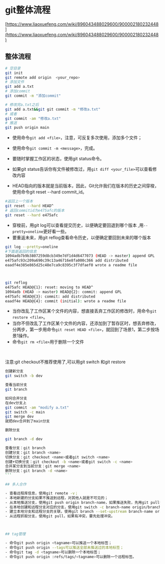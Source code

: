 # git整体流程

[https://www.liaoxuefeng.com/wiki/896043488029600/900002180232448](https://www.liaoxuefeng.com/wiki/896043488029600/900002180232448)

## 整体流程

```bash
# 空目录
git init 
git remote add origin  <your_repo>
# 添加文件
git add a.txt
# 添加commit
git commit -m "添加commit"

# 修改完a.txt之后
git add a.txt&&git git commit -m "修改a.txt"
# 或者
git commit -am "修改a.txt"
# 推送
git push origin main

```

- 使用命令`git add <file>`，注意，可反复多次使用，添加多个文件；
- 使用命令`git commit -m <message>`，完成。

- 要随时掌握工作区的状态，使用git status命令。
- 如果git status告诉你有文件被修改过，用`git diff <your_file>`可以查看修改内容

- HEAD指向的版本就是当前版本，因此，Git允许我们在版本的历史之间穿梭，使用命令git reset --hard commit_id。

```bash
#返回上一个版本
git reset --hard HEAD^
# 返回commitid为e475afc的版本
git reset --hard e475afc
```

- 穿梭前，用git log可以查看提交历史，以便确定要回退到哪个版本 ,用`--pretty=oneline`更好看一些。
- 要重返未来，用git reflog查看命令历史，以便确定要回到未来的哪个版本

```bash
git log --pretty=oneline
#下面是返回的信息
1094adb7b9b3807259d8cb349e7df1d4d6477073 (HEAD -> master) append GPL
e475afc93c209a690c39c13a46716e8fa000c366 add distributed
eaadf4e385e865d25c48e7ca9c8395c3f7dfaef0 wrote a readme file



git reflog
e475afc HEAD@{1}: reset: moving to HEAD^
1094adb (HEAD -> master) HEAD@{2}: commit: append GPL
e475afc HEAD@{3}: commit: add distributed
eaadf4e HEAD@{4}: commit (initial): wrote a readme file
```

- 当你改乱了工作区某个文件的内容，想直接丢弃工作区的修改时，用命令`git restore <file>`。
- 当你不但改乱了工作区某个文件的内容，还添加到了暂存区时，想丢弃修改，分两步，第一步用命令`git reset HEAD <file>`，就回到了场景1，第二步按场景1操作。
- 命令`git rm <file>`用于删除一个文件

​

注意:git checkout不推荐使用了,可以用git switch 和git restore

```bash
创建新分支
git switch -b dev

查看当前分支
git branch

如何合并分支
在dev分支上
git commit -am "modify a.txt"
git switch -c main
git merge dev
就把dev合并到了main分支

删除分支

git branch -d dev

查看分支：git branch
创建分支：git branch <name>
切换分支：git checkout <name>或者git switch <name>
创建+切换分支：git checkout -b <name>或者git switch -c <name>
合并某分支到当前分支：git merge <name>
删除分支：git branch -d <name>
​```

## 多人合作

- 查看远程库信息，使用git remote -v；
- 本地新建的分支如果不推送到远程，对其他人就是不可见的；
- 从本地推送分支，使用git push origin branch-name，如果推送失败，先用git pull抓取远程的新提交；
- 在本地创建和远程分支对应的分支，使用git switch -c branch-name origin/branch-name，本地和远程分支的名称最好一致；
- 建立本地分支和远程分支的关联，使用git branch --set-upstream branch-name origin/branch-name；
- 从远程抓取分支，使用git pull，如果有冲突，要先处理冲突。

​

## tag管理

- 命令git push origin <tagname>可以推送一个本地标签；
- 命令git push origin --tags可以推送全部未推送过的本地标签；
- 命令git tag -d <tagname>可以删除一个本地标签；
- 命令git push origin :refs/tags/<tagname>可以删除一个远程标签。
